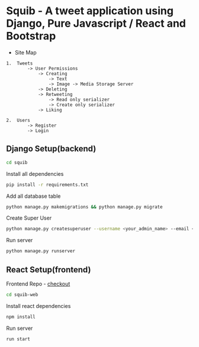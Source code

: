 # Squib - A tweet application using Django, Pure Javascript / React and Bootstrap


- Site Map
```
1.  Tweets
        -> User Permissions
            -> Creating
                -> Text
                -> Image -> Media Storage Server
            -> Deleting
            -> Retweeting
                -> Read only serializer
                -> Create only serializer
            -> Liking

2.  Users
        -> Register
        -> Login
```

## Django Setup(backend)
```bash
cd squib
```

Install all dependencies
```bash
pip install -r requirements.txt
```

Add all database table
```bash
python manage.py makemigrations && python manage.py migrate 
```

Create Super User
```bash
python manage.py createsuperuser --username <your_admin_name> --email <email@example.com>
```

Run server
```bash
python manage.py runserver
```

## React Setup(frontend)

Frontend Repo - [checkout](https://github.com/shyanukant/squib-web)

```bash
cd squib-web
```

Install react dependencies
```bash
npm install
```
Run server
```bash
run start
```

